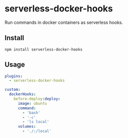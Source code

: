 # serverless-docker-hooks

Run commands in docker containers as serverless hooks.

## Install
```
npm install serverless-docker-hooks
```

## Usage
```yml
plugins:
  - serverless-docker-hooks

custom:
  dockerHooks:
    before:deploy:deploy:
      image: ubuntu
      command:
        - 'bash' 
        - '-c'
        - 'ls local'
      volumes:
        - './:/local'
```